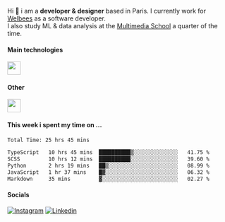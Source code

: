 Hi :wave: i am a **developer & designer** based in Paris. I currently work for [Welbees](https://www.welbees.com) as a software developer.<br /> I also study ML & data analysis at the [Multimedia School](https://www.ecole-multimedia.com/) a quarter of the time.

#### Main technologies
<img height="30" src="https://skillicons.dev/icons?i=js,ts,react,nextjs,threejs,nodejs,nestjs,laravel,mysql,git,docker" />

#### Other
<img height="30" src="https://skillicons.dev/icons?i=figma,ps,ai,ae,pr,blender,unreal,ableton" />

#### This week i spent my time on ...
<!--START_SECTION:waka-->

```txt
Total Time: 25 hrs 45 mins

TypeScript   10 hrs 45 mins  ██████████▒░░░░░░░░░░░░░░   41.75 %
SCSS         10 hrs 12 mins  ██████████░░░░░░░░░░░░░░░   39.60 %
Python       2 hrs 19 mins   ██▒░░░░░░░░░░░░░░░░░░░░░░   08.99 %
JavaScript   1 hr 37 mins    █▓░░░░░░░░░░░░░░░░░░░░░░░   06.32 %
Markdown     35 mins         ▓░░░░░░░░░░░░░░░░░░░░░░░░   02.27 %
```

<!--END_SECTION:waka-->

#### Socials

<a href="https://www.instagram.com/maximelbv/" target="_blank">![Instagram](https://img.shields.io/badge/Instagram-E4405F?style=for-the-badge&logo=instagram&logoColor=white)</a>
<a href="https://www.linkedin.com/in/maxime-lefebvre-85b545199" target="_blank">![Linkedin](https://img.shields.io/badge/LinkedIn-0077B5?style=for-the-badge&logo=linkedin&logoColor=white)</a>
